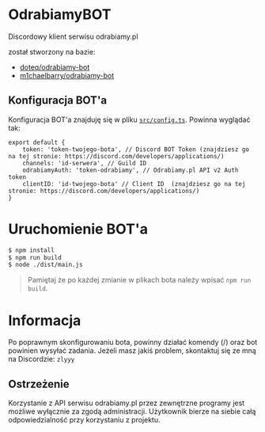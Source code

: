 # OdrabiamyBOT
Discordowy klient serwisu odrabiamy.pl

został stworzony na bazie:
 - [doteq/odrabiamy-bot](https://github.com/doteq/odrabiamy-bot)
 - [m1chaelbarry/odrabiamy-bot](https://github.com/m1chaelbarry/odrabiamy-bot)

## Konfiguracja BOT'a
Konfiguracja BOT'a znajduję się w pliku [`src/config.ts`](src/config.ts).
Powinna wyglądać tak:
```
export default {
    token: 'token-twojego-bota', // Discord BOT Token (znajdziesz go na tej stronie: https://discord.com/developers/applications/)
    channels: 'id-serwera', // Guild ID
    odrabiamyAuth: 'token-odrabiamy', // Odrabiamy.pl API v2 Auth token
    clientID: 'id-twojego-bota' // Client ID  (znajdziesz go na tej stronie: https://discord.com/developers/applications/)
}
```

# Uruchomienie BOT'a
```bash
$ npm install
$ npm run build
$ node ./dist/main.js
```
> Pamiętaj że po każdej zmianie w plikach bota należy wpisać ```npm run build```.

# Informacja
Po poprawnym skonfigurowaniu bota, powinny działać komendy (/) oraz bot powinien wysyłać zadania.
Jeżeli masz jakiś problem, skontaktuj się ze mną na Discordzie: ```zlyyy```

## Ostrzeżenie
Korzystanie z API serwisu odrabiamy.pl przez zewnętrzne programy jest możliwe wyłącznie za zgodą administracji. Użytkownik bierze na siebie całą odpowiedzialność przy korzystaniu z projektu.
